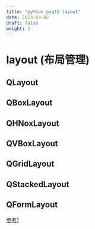 ```yaml
---
title: "python pyqt5 layout"
date: 2023-03-02
draft: false
weight: 2
---
```


# layout (布局管理)


## QLayout
## QBoxLayout
## QHNoxLayout
## QVBoxLayout
## QGridLayout
## QStackedLayout
## QFormLayout

[参考1](https://blog.csdn.net/qq_62789540/article/details/124034430)




